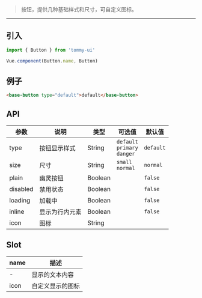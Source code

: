 > 按钮，提供几种基础样式和尺寸，可自定义图标。

------------

## 引入

```javascript
import { Button } from 'tommy-ui'

Vue.component(Button.name, Button)
```

## 例子

```html
<base-button type="default">default</base-button>
```

## API

| 参数 | 说明 | 类型 | 可选值 | 默认值 |
|------|-------|---------|-------|--------|
| type | 按钮显示样式 | String | `default`<br>`primary`<br>`danger` | `default` |
| size | 尺寸 | String | `small`<br>`normal` | `normal` |
| plain | 幽灵按钮 | Boolean | | `false` |
| disabled | 禁用状态 | Boolean | | `false` |
| loading | 加载中 | Boolean | | `false` |
| inline | 显示为行内元素 | Boolean | | `false` |
| icon | 图标 | String |  | |

## Slot

| name | 描述 |
|------|--------|
| - | 显示的文本内容|
| icon | 自定义显示的图标|

